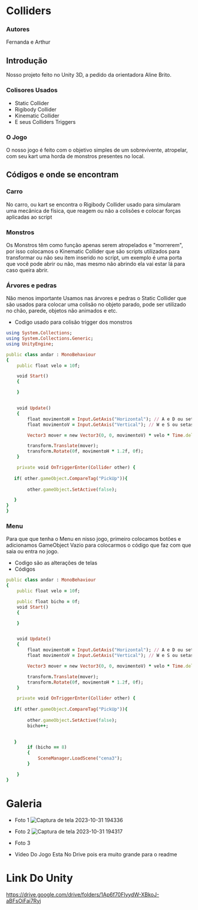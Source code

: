 # Colliders

### Autores
Fernanda e Arthur

## Introdução 
Nosso projeto feito no Unity 3D, a pedido da orientadora Aline Brito.

### Colisores Usados 

* Static Collider
* Rigibody Collider 
* Kinematic Collider
* E seus Colliders Triggers 


### O Jogo 
O nosso jogo é feito com o objetivo simples de um sobrevivente, atropelar, com seu kart uma horda de monstros presentes no local.

## Códigos e onde se encontram 

### Carro 
No carro, ou kart se encontra o Rigibody Collider usado para simularam uma mecânica de física, que reagem ou não a colisões e colocar forças aplicadas ao script


### Monstros 
Os Monstros têm como função apenas serem atropelados e "morrerem", por isso colocamos o Kinematic Collider que são scripts utilizados para transformar ou não seu item inserido no script, um exemplo é uma porta que você pode abrir ou não, mas mesmo não abrindo ela vai estar lá para caso queira abrir.


### Árvores e pedras 
Não menos importante Usamos nas árvores e pedras o Static Collider que são usados para colocar uma colisão no objeto parado, pode ser utilizado no chão, parede, objetos não animados e etc.


* Codigo usado para colisão trigger dos monstros 
```ruby 
using System.Collections;
using System.Collections.Generic;
using UnityEngine;

public class andar : MonoBehaviour
{
    public float velo = 10f;

    void Start()
    {

    }


    void Update()
    {
        float movimentoH = Input.GetAxis("Horizontal"); // A e D ou setas esquerda/direita
        float movimentoV = Input.GetAxis("Vertical"); // W e S ou setas cima/baixo

        Vector3 mover = new Vector3(0, 0, movimentoV) * velo * Time.deltaTime;

        transform.Translate(mover);
        transform.Rotate(0f, movimentoH * 1.2f, 0f);
    }

    private void OnTriggerEnter(Collider other) {
   
   if( other.gameObject.CompareTag("PickUp")){
       
        other.gameObject.SetActive(false);

   } 
}
}
```
### Menu 
Para que que tenha o Menu en nisso jogo, primeiro colocamos botões e adicionamos GameObject Vazio para colocarmos o código que faz com que saia ou entra no jogo.
* Codigo são as alterações de telas
* Códigos
```ruby 
public class andar : MonoBehaviour
{
    public float velo = 10f;

    public float bicho = 0f;
    void Start()
    {

    }


    void Update()
    {
        float movimentoH = Input.GetAxis("Horizontal"); // A e D ou setas esquerda/direita
        float movimentoV = Input.GetAxis("Vertical"); // W e S ou setas cima/baixo

        Vector3 mover = new Vector3(0, 0, movimentoV) * velo * Time.deltaTime;

        transform.Translate(mover);
        transform.Rotate(0f, movimentoH * 1.2f, 0f);
    }

    private void OnTriggerEnter(Collider other) {
   
   if( other.gameObject.CompareTag("PickUp")){
       
        other.gameObject.SetActive(false);
        bicho++;
          

   }
        if (bicho == 8)
        {
            SceneManager.LoadScene("cena3");
        }

    }
}


```


# Galeria
* Foto 1
![Captura de tela 2023-10-31 194336](https://github.com/Fernanda-Marcelino/colliders/assets/128320607/33bf4dfe-8709-4a11-bfa2-4439dd50eaa0)
* Foto 2
![Captura de tela 2023-10-31 194317](https://github.com/Fernanda-Marcelino/colliders/assets/128320607/9ce92556-969a-4b70-b508-7f15457127f4)
* Foto 3
  

* Vídeo Do Jogo Esta No Drive pois era muito grande para o readme



# Link Do Unity
https://drive.google.com/drive/folders/1Ap6f70FlyydW-XBkoJ-aBFsOiFai7Ryj
